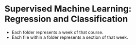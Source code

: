 # Supervised Machine Learning: Regression and Classification

- Each folder represents a week of that course.
- Each file within a folder represents a section of that week.